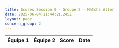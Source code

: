 ```yaml
---
title: Scores Session 0 - Groupe 2 - Matchs Aller
date: 2025-06-04T11:44:21.245Z
layout: page
concern_group: 2
---
```




| Équipe 1 | Équipe 2 | Score | Date |
|----------|----------|-------|------|


